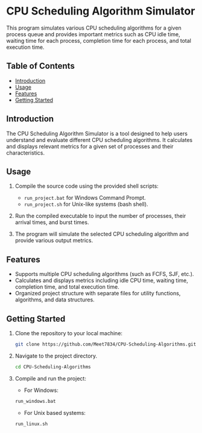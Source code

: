 # CPU Scheduling Algorithm Simulator

This program simulates various CPU scheduling algorithms for a given process queue and provides important metrics such as CPU idle time, waiting time for each process, completion time for each process, and total execution time.

## Table of Contents

- [Introduction](#introduction)
- [Usage](#usage)
- [Features](#features)
- [Getting Started](#getting-started)

## Introduction

The CPU Scheduling Algorithm Simulator is a tool designed to help users understand and evaluate different CPU scheduling algorithms. It calculates and displays relevant metrics for a given set of processes and their characteristics.

## Usage

1. Compile the source code using the provided shell scripts:
   - `run_project.bat` for Windows Command Prompt.
   - `run_project.sh` for Unix-like systems (bash shell).

2. Run the compiled executable to input the number of processes, their arrival times, and burst times.

3. The program will simulate the selected CPU scheduling algorithm and provide various output metrics.

## Features

- Supports multiple CPU scheduling algorithms (such as FCFS, SJF, etc.).
- Calculates and displays metrics including idle CPU time, waiting time, completion time, and total execution time.
- Organized project structure with separate files for utility functions, algorithms, and data structures.

## Getting Started

1. Clone the repository to your local machine:

   ```bash
   git clone https://github.com/Meet7834/CPU-Scheduling-Algorithms.git
   ```
2. Navigate to the project directory. 

     ```bash
     cd CPU-Scheduling-Algorithms
     ```
3. Compile and run the project:

     - For Windows:
     ```bash
     run_windows.bat
     ```
     - For Unix based systems:
     ```bash
     run_linux.sh
     ```

